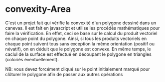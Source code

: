 # convexity-Area
C'est un projet fait qui vérifie la convexité d'un polygone dessiné dans un canevas. Il est fait en javascript et utilise les procédés
mathématiques pour faire la vérification. En effet, ceci se base sur le calcul du produit vectoriel en chaque point du polygone. Ainsi, si
tous les produits vectoriels en chaque point suivent tous sans exception la même orientation (positif ou névatif), on en déduit que le
polygone est convexe.
En même temps, le caclul de la surface est effectué en découpant le polygone en triangles (coloriés éventuellement).

NB: vous devez forcément cliqué sur le point initialement marqué pour clôturer le polygone afin de passer aux autres opérations
